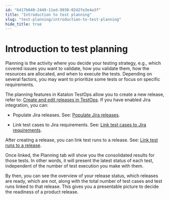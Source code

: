 ```yaml
---
id: "6417b040-2449-11ed-9930-0242fe3e4a3f"
title: "Introduction to test planning"
slug: "test-planning/introduction-to-test-planning"
hide_title: true
---
```


# <a id="concept-3280" class="anchor_top_offset"/><a id="ariaid-title1" class="anchor_top_offset"/>Introduction to  test planning

<p xmlns="http://www.w3.org/1999/xhtml" className="p">Planning is the activity where you decide your testing strategy, e.g.,  which covered issues you want to validate, how you  validate them,  how  the resources are allocated, and when to  execute the tests. Depending on several factors, you may want to prioritize some  tests or focus on specific requirements.</p> 
<div xmlns="http://www.w3.org/1999/xhtml" className="p">The planning features in <span className="ph">Katalon TestOps</span> allow you to create a new release, refer to: <a className="xref" href="/test-planning/create-and-edit-releases-in-testops">Create and edit releases in TestOps</a>. If you have enabled Jira integration, you can:<ul className="ul"><li className="li"><p className="p">Populate Jira releases. See: <a className="xref" href="/test-planning/integration-for-test-planning/populate-jira-releases">Populate Jira releases</a>.</p></li><li className="li"><p className="p">Link test cases to Jira requirements. See: <a className="xref" href="/test-planning/integration-for-test-planning/link-test-cases-to-jira-requirements">Link test cases to Jira requirements</a>.</p></li></ul></div>
<p xmlns="http://www.w3.org/1999/xhtml" className="p">After creating a release, you can link test runs to a release. See: <a className="xref" href="/test-planning/link-test-runs-to-a-release">Link test runs to a release</a>. </p> 
<p xmlns="http://www.w3.org/1999/xhtml" className="p">Once linked,  the  <span className="ph uicontrol">Planning</span> tab will show you the consolidated results for those tests. In other words, it will present the latest status of each test, independent of the number of test execution you make with them. </p> 
<p xmlns="http://www.w3.org/1999/xhtml" className="p">By then, you can see the overview of your release status, which releases are ready, which are not, along with the total number of test cases and test runs linked to that release. This gives you a presentable picture to decide the readiness of a product release.</p> 
